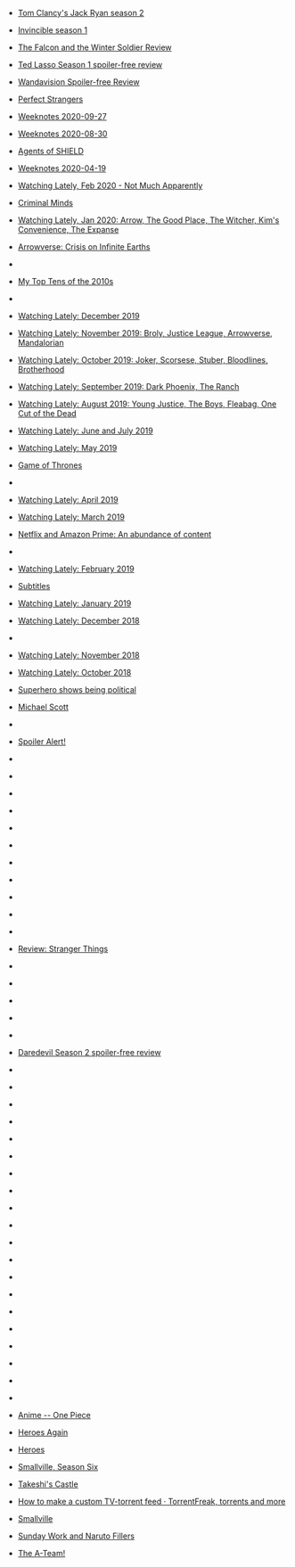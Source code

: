 
- [Tom Clancy&#39;s Jack Ryan season 2](/2021/05/99d3f5dffa9b1e1f2a4029f66c2b4f2a/)

- [Invincible season 1](/2021/04/183ab94b6cb10f5db0431e715cde1945/)

- [The Falcon and the Winter Soldier Review](/2021/04/the-falcon-and-the-winter-soldier-review/)

- [Ted Lasso Season 1 spoiler-free review](/2021/04/ted-lasso-season-1-spoiler-free-review/)

- [Wandavision Spoiler-free Review](/2021/03/wandavision-spoiler-free-review/)

- [Perfect Strangers](/2020/12/perfect-strangers/)

- [Weeknotes 2020-09-27](/2020/09/weeknotes-2020-09-27/)

- [Weeknotes 2020-08-30](/2020/08/weeknotes-2020-08-30/)

- [Agents of SHIELD](/2020/08/8de9468cf4538aa076962780946b5066/)

- [Weeknotes 2020-04-19](/2020/04/weeknotes-2020-04-19/)

- [Watching Lately, Feb 2020 - Not Much Apparently](/2020/02/watching-lately/)

- [Criminal Minds](/2020/02/criminal-minds/)

- [Watching Lately, Jan 2020: Arrow, The Good Place, The Witcher, Kim&#39;s Convenience, The Expanse](/2020/01/watching-lately/)

- [Arrowverse: Crisis on Infinite Earths](/2020/01/arrowverse-crisis-on-infinite-earths/)

- [](/2020/01/1217311777035366401/)

- [My Top Tens of the 2010s](/2020/01/my-top-tens-of-the-2010s/)

- [](/2020/01/1212981861753819137/)

- [Watching Lately: December 2019](/2019/12/watching-lately-december-2019/)

- [Watching Lately: November 2019: Broly, Justice League, Arrowverse, Mandalorian](/2019/11/watching-lately-nov-2019/)

- [Watching Lately: October 2019: Joker, Scorsese, Stuber, Bloodlines, Brotherhood](/2019/11/watching-lately-oct-2019/)

- [Watching Lately: September 2019: Dark Phoenix, The Ranch](/2019/09/watching-lately-sep-2019/)

- [Watching Lately: August 2019: Young Justice, The Boys, Fleabag, One Cut of the Dead](/2019/08/watching-lately-aug-2019/)

- [Watching Lately: June and July 2019](/2019/07/watching-lately-june-and-july-2019/)

- [Watching Lately: May 2019](/2019/05/watching-lately-may-2019/)

- [Game of Thrones](/2019/05/game-of-thrones/)

- [](/2019/05/1129265743982284800/)

- [Watching Lately: April 2019](/2019/04/watching-lately-april-2019/)

- [Watching Lately: March 2019](/2019/03/watching-lately-march-2019/)

- [Netflix and Amazon Prime: An abundance of content](/2019/03/netflix-and-amazon-prime-an-abundance-of-content/)

- [](/2019/03/10157291363398912/)

- [Watching Lately: February 2019](/2019/02/watching-lately-february-2019/)

- [Subtitles](/2019/02/subtitles/)

- [Watching Lately: January 2019](/2019/01/watching-lately-january-2019/)

- [Watching Lately: December 2018](/2018/12/watching-lately-december-2018/)

- [](/2018/12/181046069605/)

- [Watching Lately: November 2018](/2018/11/watching-lately-november-2018/)

- [Watching Lately: October 2018](/2018/10/october-2018-watching-lately/)

- [Superhero shows being political](/2018/10/superhero-shows-being-political/)

- [Michael Scott](/2018/10/michael-scott/)

- [](/2018/10/10157003694808912/)

- [Spoiler Alert!](/2018/05/spoiler-alert/)

- [](/2018/02/963020367366205440/)

- [](/2018/01/956110174942457856/)

- [](/2018/01/954698443770937345/)

- [](/2018/01/950759791676219392/)

- [](/2017/12/947110656934690816/)

- [](/2017/10/917632384299704322/)

- [](/2017/08/10155967044973912/)

- [](/2017/08/893056454671740928/)

- [](/2016/12/10155222048823912/)

- [](/2016/12/10155207359768912/)

- [](/2016/10/10154956006193912/)

- [Review: Stranger Things](/2016/08/review-stranger-things/)

- [](/2016/08/10154789854508912/)

- [](/2016/05/10154613586538912/)

- [](/2016/05/10154612072203912/)

- [](/2016/05/10154599193333912/)

- [](/2016/04/10154510824138912/)

- [Daredevil Season 2 spoiler-free review](/2016/03/10154458271823912/)

- [](/2016/02/701680813302087680/)

- [](/2015/12/10154251989328912/)

- [](/2015/09/10154114028353912/)

- [](/2015/08/10154021732108912/)

- [](/2015/08/10154001263203912/)

- [](/2015/07/10153928222268912/)

- [](/2015/04/10153699924738912/)

- [](/2015/01/556830918568972288/)

- [](/2014/06/473497861489836032/)

- [](/2014/05/462527807893929984/)

- [](/2013/12/417818624481427456/)

- [](/2013/12/409955723401908224/)

- [](/2013/05/331090445625090048/)

- [](/2012/12/284064789792186368/)

- [](/2012/11/272355945735143424/)

- [](/2012/09/247146399026786304/)

- [](/2012/05/203316067844632576/)

- [](/2011/05/74162755518742528/)

- [](/2011/05/69572142194376704/)

- [](/2011/04/60895161386934272/)

- [Anime -- One Piece](/2007/02/anime-one-piece/)

- [Heroes Again](/2006/10/heroes-again/)

- [Heroes](/2006/10/heroes/)

- [Smallville, Season Six](/2006/10/smallville-season-six/)

- [Takeshi&#39;s Castle](/2006/05/takeshi39s-castle/)

- [How to make a custom TV-torrent feed · TorrentFreak, torrents and more](/2006/03/how-to-make-a-custom-tv-torrent-feed-torrentfreak-torrents-and-more/)

- [Smallville](/2006/02/smallville/)

- [Sunday Work and Naruto Fillers](/2005/10/sunday-work-and-naruto-fillers/)

- [The A-Team!](/2005/09/the-a-team/)
